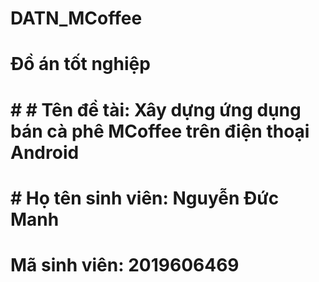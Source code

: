 # DATN_MCoffee
# Đồ án tốt nghiệp
# # # Tên đề tài: Xây dựng ứng dụng bán cà phê MCoffee trên điện thoại Android
# # Họ tên sinh viên: Nguyễn Đức Manh
# Mã sinh viên: 2019606469

